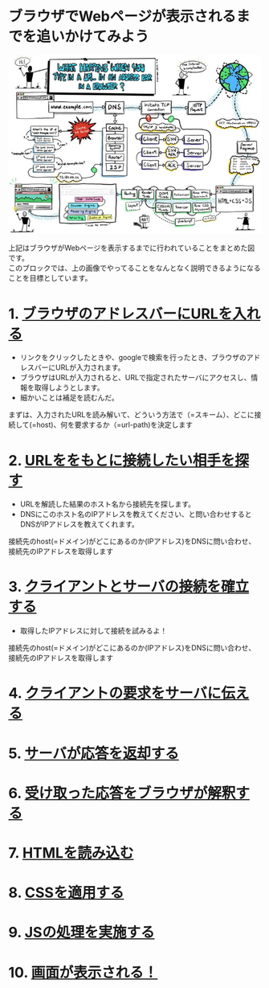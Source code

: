 # ブラウザでWebページが表示されるまでを追いかけてみよう
![インターネットの流れの図](img/base.jpg)

上記はブラウザがWebページを表示するまでに行われていることをまとめた図です。<br>
このブロックでは、上の画像でやってることをなんとなく説明できるようになることを目標としています。<br>

# 1. [ブラウザのアドレスバーにURLを入れる](web_browse/1.md)
- リンクをクリックしたときや、googleで検索を行ったとき、ブラウザのアドレスバーにURLが入力されます。
- ブラウザはURLが入力されると、URLで指定されたサーバにアクセスし、情報を取得しようとします。
- 細かいことは補足を読むんだ。

まずは、入力されたURLを読み解いて、どういう方法で（=スキーム）、どこに接続して(=host)、何を要求するか（=url-path)を決定します


# 2. [URLををもとに接続したい相手を探す](web_browse/2.md)
- URLを解読した結果のホスト名から接続先を探します。
- DNSにこのホスト名のIPアドレスを教えてください、と問い合わせするとDNSがIPアドレスを教えてくれます。

接続先のhost(=ドメイン)がどこにあるのか(IPアドレス)をDNSに問い合わせ、接続先のIPアドレスを取得します

# 3. [クライアントとサーバの接続を確立する](web_browse/3.md)
- 取得したIPアドレスに対して接続を試みるよ！

接続先のhost(=ドメイン)がどこにあるのか(IPアドレス)をDNSに問い合わせ、接続先のIPアドレスを取得します


# 4. [クライアントの要求をサーバに伝える](web_browse/4.md)
# 5. [サーバが応答を返却する](web_browse/5.md)
# 6. [受け取った応答をブラウザが解釈する](web_browse/6.md)
# 7. [HTMLを読み込む](web_browse/7.md)
# 8. [CSSを適用する](web_browse/8.md)
# 9. [JSの処理を実施する](web_browse/9.md)
# 10. [画面が表示される！](web_browse/10.md)
